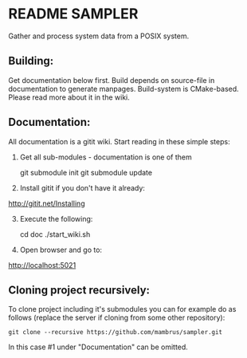 README SAMPLER
==============

Gather and process system data from a POSIX system.

Building:
---------

Get documentation below first. Build depends on source-file in
documentation to generate manpages. Build-system is CMake-based. Please read
more about it in the wiki.

Documentation:
--------------

All documentation is a gitit wiki. Start reading in these simple steps:

1) Get all sub-modules - documentation is one of them

    git submodule init
    git submodule update

2) Install gitit if you don't have it already:

http://gitit.net/Installing

3) Execute the following:

    cd doc
    ./start_wiki.sh

4) Open browser and go to:

[http://localhost:5021](http://localhost:5021)

Cloning project recursively:
----------------------------

To clone project including it's submodules you can for example do as follows
(replace the server if cloning from some other repository):

    git clone --recursive https://github.com/mambrus/sampler.git

In this case #1 under "Documentation" can be omitted.


